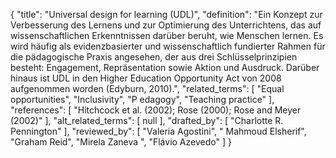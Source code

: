 {
    "title": "Universal design for learning (UDL)",
    "definition": "Ein Konzept zur Verbesserung des Lernens und zur Optimierung des Unterrichtens, das auf wissenschaftlichen Erkenntnissen darüber beruht, wie Menschen lernen. Es wird häufig als evidenzbasierter und wissenschaftlich fundierter Rahmen für die pädagogische Praxis angesehen, der aus drei Schlüsselprinzipien besteht: Engagement, Repräsentation sowie Aktion und Ausdruck. Darüber hinaus ist UDL in den Higher Education Opportunity Act von 2008 aufgenommen worden (Edyburn, 2010).",
    "related_terms": [
        "Equal opportunities",
        "Inclusivity",
        "P edagogy",
        "Teaching practice"
    ],
    "references": [
        "Hitchcock et al. (2002); Rose (2000); Rose and Meyer (2002)"
    ],
    "alt_related_terms": [
        null
    ],
    "drafted_by": [
        "Charlotte R. Pennington"
    ],
    "reviewed_by": [
        "Valeria Agostini",
        " Mahmoud Elsherif",
        "Graham Reid",
        "Mirela Zaneva ",
        "Flávio Azevedo"
    ]
}